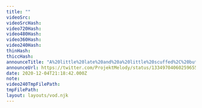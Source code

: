 ```yaml
---
title: ""
videoSrc: 
videoSrcHash: 
video720Hash: 
video480Hash: 
video360Hash: 
video240Hash: 
thinHash: 
thiccHash: 
announceTitle: "A%20little%20late%20and%20a%20little%20scuffed%2C%20but%20I%27m%20online%21%21"
announceUrl: https://twitter.com/ProjektMelody/status/1334970406025965571
date: 2020-12-04T21:18:42.000Z
note: 
video240TmpFilePath: 
tmpFilePath: 
layout: layouts/vod.njk
---
```

